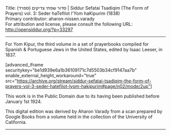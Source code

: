 <html>
<head></head>
<body>
Title: סדור שפתי צדיקים (ספרד)‏ | Siddur Sefatai Tsadiqim (The Form of Prayers) vol. 3: Seder haTefilot l'Yom haKipurim (1838)<br />
Primary contributor: aharon-nissen.varady<br />
For attribution and license, please consult the following URL: <a href="http://opensiddur.org/?p=33297">http://opensiddur.org/?p=33297</a>
<p />
<hr />

For Yom Kipur, the third volume in a set of prayerbooks compiled for Spanish &amp; Portuguese Jews in the United States, edited by Isaac Leeser, in 1837.

[advanced_iframe securitykey="be1d939e6a1b36109171c7d5503b34cf9147aa7b" enable_external_height_workaround="true" src="https://archive.org/stream/siddur-sefatai-tsadiqim-the-form-of-prayers-vol-3-seder-hatefilot-lyom-hakipurim#page/n02/mode/2up"]

This work is in the Public Domain due to its having been published before January 1st 1924.

This digital edition was derived by Aharon Varady from a scan prepared by Google Books from a volume held in the collection of the University of California.

<hr />

<div class="english" style="font-size: 1.2em;">

</div>

&nbsp;

</body>
</html>